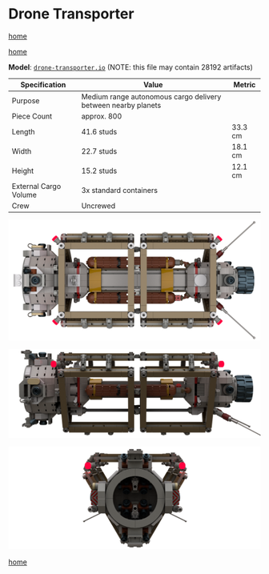 # Drone Transporter

[home](../README.md)

[home](../README.md)

**Model**: [`drone-transporter.io`](./drone-transporter.io) (NOTE: this file may contain 28192 artifacts)

| Specification | Value | Metric |
|---------------|-------|--------|
| Purpose | Medium range autonomous cargo delivery between nearby planets ||
| Piece Count | approx. 800 ||
| Length | 41.6 studs | 33.3 cm |
| Width | 22.7 studs | 18.1 cm |
| Height | 15.2 studs | 12.1 cm |
| External Cargo Volume | 3x standard containers ||
| Crew | Uncrewed ||

![](drone-transporter_1.png)

![](drone-transporter_2.png)

![](drone-transporter_3.png)

[home](../README.md)